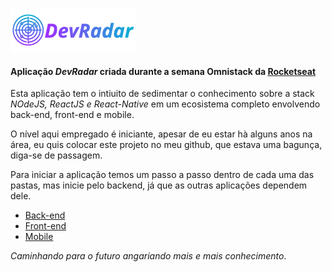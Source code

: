 ![DevRadar](https://github.com/michelonsouza/omnistack-10/blob/master/frontend/src/assets/logo-dev-radar.png?raw=true)


#### Aplicação _DevRadar_ criada durante a semana Omnistack da [Rocketseat](https://rocketseat.com.br)

Esta aplicação tem o intiuito de sedimentar o conhecimento sobre a stack _NOdeJS, ReactJS e React-Native_ em um ecosistema completo envolvendo back-end, front-end e mobile.

O nível aqui empregado é iniciante, apesar de eu estar hà alguns anos na área, eu quis colocar este projeto no meu github, que estava uma bagunça, diga-se de passagem.

Para iniciar a aplicação temos um passo a passo dentro de cada uma das pastas, mas inicie pelo backend, já que as outras aplicações dependem dele.

- [Back-end](/backend)
- [Front-end](/frontend)
- [Mobile](/mobile)


_Caminhando para o futuro angariando mais e mais conhecimento_.
